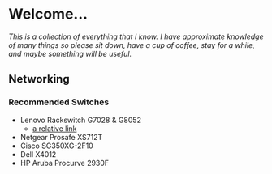 # Welcome...
_This is a collection of everything that I know. I have approximate knowledge of many things so please sit down, have a cup of coffee, stay for a while, and maybe something will be useful._

## Networking

### Recommended Switches
* Lenovo Rackswitch G7028 & G8052
  * [a relative link](resources/networking/lenovo-G7028-G8052.pdf)
* Netgear Prosafe XS712T
* Cisco SG350XG-2F10
* Dell X4012
* HP Aruba Procurve 2930F
